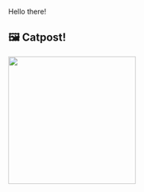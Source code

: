 Hello there!



## 🖼️ Catpost!

<sub>
    <img src="https://cdn2.thecatapi.com/images/47n.jpg" height="256">
</sub>

